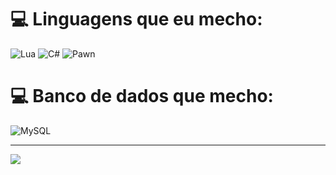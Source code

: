 # 💻 Linguagens que eu mecho:
![Lua](https://img.shields.io/badge/lua-%232C2D72.svg?style=for-the-badge&logo=lua&logoColor=white) ![C#](https://img.shields.io/badge/c%23-%23239120.svg?style=for-the-badge&logo=csharp&logoColor=white) ![Pawn](https://camo.githubusercontent.com/4f018d4f6e5c00b3a83dd02d8d2e3761a64a55aaf718381705e0353fb844decf/68747470733a2f2f696d672e736869656c64732e696f2f62616467652f5061776e2d4544384230303f7374796c653d666f722d7468652d6261646765266c6f676f3d6f70656e6a646b266c6f676f436f6c6f723d7768697465)

# 💻 Banco de dados que mecho:
![MySQL](https://img.shields.io/badge/mysql-4479A1.svg?style=for-the-badge&logo=mysql&logoColor=white)

---
[![](https://visitcount.itsvg.in/api?id=dybaladev&icon=0&color=0)](https://visitcount.itsvg.in)
